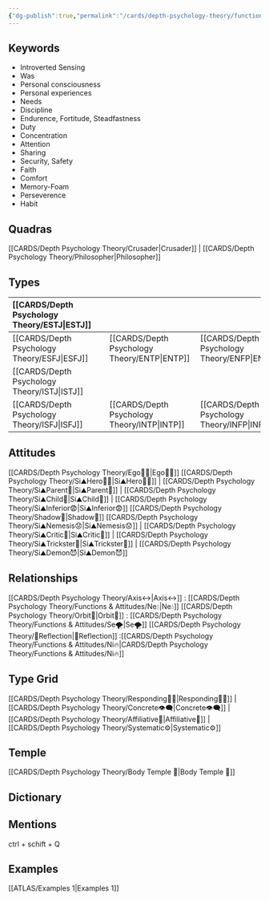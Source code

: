 ```yaml
---
{"dg-publish":true,"permalink":"/cards/depth-psychology-theory/functions-and-attitudes/si/","created":"2022-12-27T21:21:32.893+01:00","updated":"2023-04-24T20:03:52.076+02:00"}
---
```



## Keywords
- Introverted Sensing
- Was
- Personal consciousness
- Personal experiences
- Needs
- Discipline
- Endurence, Fortitude, Steadfastness
- Duty
- Concentration
- Attention
- Sharing
- Security, Safety
- Faith
- Comfort
- Memory-Foam
- Perseverence
- Habit  

## Quadras
[[CARDS/Depth Psychology Theory/Crusader\|Crusader]] | [[CARDS/Depth Psychology Theory/Philosopher\|Philosopher]] 

## Types 

| [[CARDS/Depth Psychology Theory/ESTJ\|ESTJ]]&nbsp; | |   | |
|:---------------|:-----------|:---------------|:---------------|
| [[CARDS/Depth Psychology Theory/ESFJ\|ESFJ]]       |  | [[CARDS/Depth Psychology Theory/ENTP\|ENTP]]&nbsp; | [[CARDS/Depth Psychology Theory/ENFP\|ENFP]]       |
| [[CARDS/Depth Psychology Theory/ISTJ\|ISTJ]]       |  |   |    |
| [[CARDS/Depth Psychology Theory/ISFJ\|ISFJ]]&nbsp; |  |  [[CARDS/Depth Psychology Theory/INTP\|INTP]]      | [[CARDS/Depth Psychology Theory/INFP\|INFP]]       |  

## Attitudes
[[CARDS/Depth Psychology Theory/Ego🙋‍♂️\|Ego🙋‍♂️]]
[[CARDS/Depth Psychology Theory/Si⛰️Hero🦸‍♂️\|Si⛰️Hero🦸‍♂️]] | [[CARDS/Depth Psychology Theory/Si⛰️Parent🤨\|Si⛰️Parent🤨]] | [[CARDS/Depth Psychology Theory/Si⛰️Child👼\|Si⛰️Child👼]] | [[CARDS/Depth Psychology Theory/Si⛰️Inferior😨\|Si⛰️Inferior😨]]
[[CARDS/Depth Psychology Theory/Shadow👤\|Shadow👤]] 
[[CARDS/Depth Psychology Theory/Si⛰️Nemesis😟\|Si⛰️Nemesis😟]] | [[CARDS/Depth Psychology Theory/Si⛰️Critic🤔\|Si⛰️Critic🤔]] | [[CARDS/Depth Psychology Theory/Si⛰️Trickster🤡\|Si⛰️Trickster🤡]] | [[CARDS/Depth Psychology Theory/Si⛰️Demon😈\|Si⛰️Demon😈]]

## Relationships 
[[CARDS/Depth Psychology Theory/Axis↔️\|Axis↔️]] : [[CARDS/Depth Psychology Theory/Functions & Attitudes/Ne💧\|Ne💧]]
[[CARDS/Depth Psychology Theory/Orbit💫\|Orbit💫]] : [[CARDS/Depth Psychology Theory/Functions & Attitudes/Se🌪️\|Se🌪️]]
[[CARDS/Depth Psychology Theory/🔀Reflection\|🔀Reflection]]  :[[CARDS/Depth Psychology Theory/Functions & Attitudes/Ni🔥\|CARDS/Depth Psychology Theory/Functions & Attitudes/Ni🔥]] 

## Type Grid 
[[CARDS/Depth Psychology Theory/Responding🧘‍♂️\|Responding🧘‍♂️]] | [[CARDS/Depth Psychology Theory/Concrete👁️‍🗨️\|Concrete👁️‍🗨️]] | [[CARDS/Depth Psychology Theory/Affiliative🐜\|Affiliative🐜]] | [[CARDS/Depth Psychology Theory/Systematic⚙️\|Systematic⚙️]] 

## Temple 
[[CARDS/Depth Psychology Theory/Body Temple 🌳\|Body Temple 🌳]]

## Dictionary


## Mentions 
ctrl + schift + Q

## Examples 
[[ATLAS/Examples 1\|Examples 1]] 
